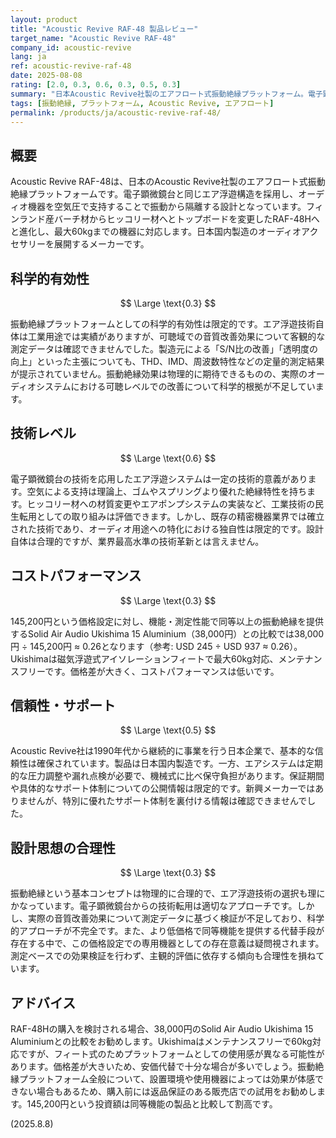 ```yaml
---
layout: product
title: "Acoustic Revive RAF-48 製品レビュー"
target_name: "Acoustic Revive RAF-48"
company_id: acoustic-revive
lang: ja
ref: acoustic-revive-raf-48
date: 2025-08-08
rating: [2.0, 0.3, 0.6, 0.3, 0.5, 0.3]
summary: "日本Acoustic Revive社製のエアフロート式振動絶縁プラットフォーム。電子顕微鏡台と同構造のエア浮遊技術を採用し、145,200円の価格で提供されるが、安価な代替品が存在しコストパフォーマンスは低い。"
tags: [振動絶縁, プラットフォーム, Acoustic Revive, エアフロート]
permalink: /products/ja/acoustic-revive-raf-48/
---
```


## 概要

Acoustic Revive RAF-48は、日本のAcoustic Revive社製のエアフロート式振動絶縁プラットフォームです。電子顕微鏡台と同じエア浮遊構造を採用し、オーディオ機器を空気圧で支持することで振動から隔離する設計となっています。フィンランド産バーチ材からヒッコリー材へとトップボードを変更したRAF-48Hへと進化し、最大60kgまでの機器に対応します。日本国内製造のオーディオアクセサリーを展開するメーカーです。

## 科学的有効性

$$ \Large \text{0.3} $$

振動絶縁プラットフォームとしての科学的有効性は限定的です。エア浮遊技術自体は工業用途では実績がありますが、可聴域での音質改善効果について客観的な測定データは確認できませんでした。製造元による「S/N比の改善」「透明度の向上」といった主張についても、THD、IMD、周波数特性などの定量的測定結果が提示されていません。振動絶縁効果は物理的に期待できるものの、実際のオーディオシステムにおける可聴レベルでの改善について科学的根拠が不足しています。

## 技術レベル

$$ \Large \text{0.6} $$

電子顕微鏡台の技術を応用したエア浮遊システムは一定の技術的意義があります。空気による支持は理論上、ゴムやスプリングより優れた絶縁特性を持ちます。ヒッコリー材への材質変更やエアポンプシステムの実装など、工業技術の民生転用としての取り組みは評価できます。しかし、既存の精密機器業界では確立された技術であり、オーディオ用途への特化における独自性は限定的です。設計自体は合理的ですが、業界最高水準の技術革新とは言えません。

## コストパフォーマンス

$$ \Large \text{0.3} $$

145,200円という価格設定に対し、機能・測定性能で同等以上の振動絶縁を提供するSolid Air Audio Ukishima 15 Aluminium（38,000円）との比較では38,000円 ÷ 145,200円 ≈ 0.26となります（参考: USD 245 ÷ USD 937 ≈ 0.26）。Ukishimaは磁気浮遊式アイソレーションフィートで最大60kg対応、メンテナンスフリーです。価格差が大きく、コストパフォーマンスは低いです。

## 信頼性・サポート

$$ \Large \text{0.5} $$

Acoustic Revive社は1990年代から継続的に事業を行う日本企業で、基本的な信頼性は確保されています。製品は日本国内製造です。一方、エアシステムは定期的な圧力調整や漏れ点検が必要で、機械式に比べ保守負担があります。保証期間や具体的なサポート体制についての公開情報は限定的です。新興メーカーではありませんが、特別に優れたサポート体制を裏付ける情報は確認できませんでした。

## 設計思想の合理性

$$ \Large \text{0.3} $$

振動絶縁という基本コンセプトは物理的に合理的で、エア浮遊技術の選択も理にかなっています。電子顕微鏡台からの技術転用は適切なアプローチです。しかし、実際の音質改善効果について測定データに基づく検証が不足しており、科学的アプローチが不完全です。また、より低価格で同等機能を提供する代替手段が存在する中で、この価格設定での専用機器としての存在意義は疑問視されます。測定ベースでの効果検証を行わず、主観的評価に依存する傾向も合理性を損ねています。

## アドバイス

RAF-48Hの購入を検討される場合、38,000円のSolid Air Audio Ukishima 15 Aluminiumとの比較をお勧めします。Ukishimaはメンテナンスフリーで60kg対応ですが、フィート式のためプラットフォームとしての使用感が異なる可能性があります。価格差が大きいため、安価代替で十分な場合が多いでしょう。振動絶縁プラットフォーム全般について、設置環境や使用機器によっては効果が体感できない場合もあるため、購入前には返品保証のある販売店での試用をお勧めします。145,200円という投資額は同等機能の製品と比較して割高です。

(2025.8.8)
